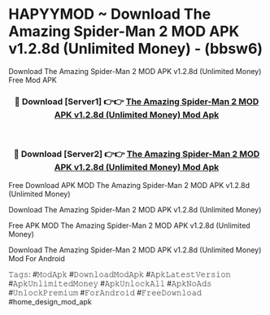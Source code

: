 # HAPYYMOD ~ Download The Amazing Spider-Man 2 MOD APK v1.2.8d (Unlimited Money) - (bbsw6)
Download The Amazing Spider-Man 2 MOD APK v1.2.8d (Unlimited Money) Free Mod APK

<div align="center">
<h3>🔴 Download [Server1] 👉👉 <a href="https://apk-comot.site?title=The_Amazing_Spider-Man_2_MOD_APK_v1.2.8d_(Unlimited_Money)">The Amazing Spider-Man 2 MOD APK v1.2.8d (Unlimited Money) Mod Apk</a></h3><br>

<h3>🔴 Download [Server2] 👉👉 <a href="https://apk-comot.site?title=The_Amazing_Spider-Man_2_MOD_APK_v1.2.8d_(Unlimited_Money)">The Amazing Spider-Man 2 MOD APK v1.2.8d (Unlimited Money) Mod Apk</a></h3>
</div>


Free Download APK MOD The Amazing Spider-Man 2 MOD APK v1.2.8d (Unlimited Money)

Download The Amazing Spider-Man 2 MOD APK v1.2.8d (Unlimited Money) 

Free APK MOD The Amazing Spider-Man 2 MOD APK v1.2.8d (Unlimited Money) 

Download The Amazing Spider-Man 2 MOD APK v1.2.8d (Unlimited Money) Mod For Android

𝚃𝚊𝚐𝚜: #𝙼𝚘𝚍𝙰𝚙𝚔 #𝙳𝚘𝚠𝚗𝚕𝚘𝚊𝚍𝙼𝚘𝚍𝙰𝚙𝚔 #𝙰𝚙𝚔𝙻𝚊𝚝𝚎𝚜𝚝𝚅𝚎𝚛𝚜𝚒𝚘𝚗 #𝙰𝚙𝚔𝚄𝚗𝚕𝚒𝚖𝚒𝚝𝚎𝚍𝙼𝚘𝚗𝚎𝚢 #𝙰𝚙𝚔𝚄𝚗𝚕𝚘𝚌𝚔𝙰𝚕𝚕 #𝙰𝚙𝚔𝙽𝚘𝙰𝚍𝚜 #𝚄𝚗𝚕𝚘𝚌𝚔𝙿𝚛𝚎𝚖𝚒𝚞𝚖 #𝙵𝚘𝚛𝙰𝚗𝚍𝚛𝚘𝚒𝚍 #𝙵𝚛𝚎𝚎𝙳𝚘𝚠𝚗𝚕𝚘𝚊𝚍 #home_design_mod_apk